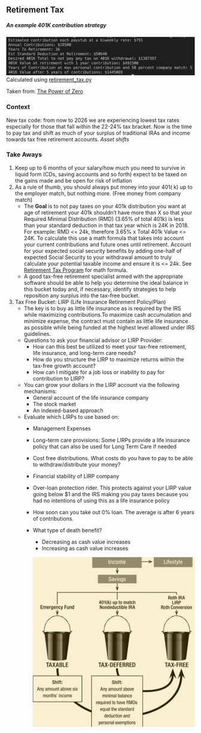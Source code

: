 ## Retirement Tax 


##### An example 401K contribution strategy
 ![alt text](./images/result.png "An example 401K contribution strategy")
Calculated using [retirement_tax.py](./retirement_tax.py)


Taken from: [The Power of Zero](https://www.amazon.com/Power-Zero-Revised-Updated-Retirement-ebook/dp/B07C6TLPKK/ref=sr_1_1?gclid=Cj0KCQjwov3nBRDFARIsANgsdoGooEO42xLOhTJ_jIhiajO3w0KH932WTNjM7_h07yswhQ3kviq_HDMaAoU_EALw_wcB&hvadid=174247353503&hvdev=c&hvlocphy=1014221&hvnetw=g&hvpos=1t1&hvqmt=e&hvrand=6324418929106046054&hvtargid=aud-647846986281%3Akwd-12152710986&hydadcr=22536_9636733&keywords=the+power+of+zero&qid=1560302602&s=gateway&sr=8-1)

### Context

New tax code: from now to 2026 we are experiencing lowest tax rates especially for those that fall within the 22-24% tax bracket. Now is the time to pay tax and shift as much of your surplus of traditional IRAs and income towards tax free retirement accounts. *Asset shifts*

### Take Aways 

1. Keep up to 6 months of your salary/how much you need to survive in liquid form (CDs, saving accounts and so forth) expect to be taxed on the gains made and be open for risk of inflation 
2. As a rule of thumb, you should always put money into your 401( k) up to the employer match, but nothing more. (Free money from company match) 
    * The **Goal** is to not pay taxes on your 401k distribution you want at age of retirement your 401k shouldn’t have more than X so that your Required Minimal Distribution (RMD) (3.65% of total 401k) is less than your standard deduction in that tax year which is 24K in 2018. For example: RMD <= 24k, therefore 3.65% x Total 401k Value <= 24K. To calculate this use a math formula that takes into account your current contributions and future ones until retirement. Account for your expected social security benefits by adding one-half of expected Social Security to your withdrawal amount to truly calculate your potential taxable income and ensure it is <= 24k. See [Retirement Tax Program](./retirement_tax.py) for math formula.
    * A good tax-free retirement specialist armed with the appropriate software should be able to help you determine the ideal balance in this bucket today and, if necessary, identify strategies to help reposition any surplus into the tax-free bucket.
3. Tax Free Bucket: LIRP (Life Insurance Retirement Policy/Plan) 
    * The key is to buy as little life insurance as is required by the IRS while maximizing contributions.To maximize cash accumulation and minimize expense, the contract must contain as little life insurance as possible while being funded at the highest level allowed under IRS guidelines.
    * Questions to ask your financial advisor or LIRP Provider:
        * How can this best be utilized to meet your tax-free retirement, life insurance, and long-term care needs?
        * How do you structure the LIRP to maximize returns within the tax-free growth account?
        * How can I mitigate for a job loss or inability to pay for contribution to LIRP? 
    * You can grow your dollars in the LIRP account via the following mechanisms:
        * General account of the life insurance company
        * The stock market 
        * An indexed-based approach
    * Evaluate which LIRPs to use based on:
        * Management Expenses
        * Long-term care provisions: Some LIRPs provide a life insurance policy that can also be used for Long Term Care if needed
        * Cost free distributions. What costs do you have to pay to be able to withdraw/distribute your money?
        * Financial stability of LIRP company 
        * Over-loan protection rider. This protects against your LIRP value going below $1 and the IRS making you pay taxes because you had no intentions of using this as a life insurance policy
        * How soon can you take out 0% loan. The average is after 6 years of contributions.
        * What type of death benefit? 
            * Decreasing as cash value increases
            * Increasing as cash value increases 

            ![alt text](./images/tax.png "On the road to zero % tax in retirement")